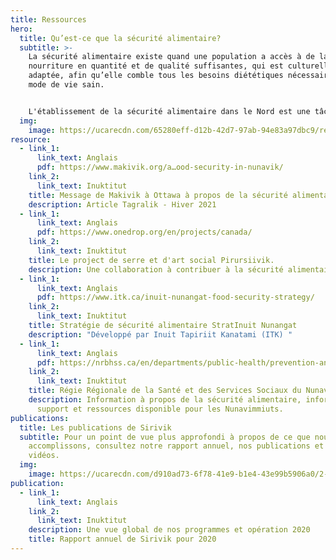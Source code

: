 ```yaml
---
title: Ressources
hero:
  title: Qu’est-ce que la sécurité alimentaire?
  subtitle: >-
    La sécurité alimentaire existe quand une population a accès à de la
    nourriture en quantité et de qualité suffisantes, qui est culturellement
    adaptée, afin qu’elle comble tous les besoins diététiques nécessaires à un
    mode de vie sain.


    L'établissement de la sécurité alimentaire dans le Nord est une tâche importante et complexe. Nous avons rassemblé quelques documents qui vous permettront d’en apprendre davantage à ce sujet.
  img:
    image: https://ucarecdn.com/65280eff-d12b-42d7-97ab-94e83a97dbc9/resources_hero_1.jpg
resource:
  - link_1:
      link_text: Anglais
      pdf: https://www.makivik.org/a…ood-security-in-nunavik/
    link_2:
      link_text: Inuktitut
    title: Message de Makivik à Ottawa à propos de la sécurité alimentaire
    description: Article Tagralik - Hiver 2021
  - link_1:
      link_text: Anglais
      pdf: https://www.onedrop.org/en/projects/canada/
    link_2:
      link_text: Inuktitut
    title: Le project de serre et d'art social Pirursiivik.
    description: Une collaboration à contribuer à la sécurité alimentaire au Nunavik.
  - link_1:
      link_text: Anglais
      pdf: https://www.itk.ca/inuit-nunangat-food-security-strategy/
    link_2:
      link_text: Inuktitut
    title: Stratégie de sécurité alimentaire StratInuit Nunangat
    description: "Développé par Inuit Tapiriit Kanatami (ITK) "
  - link_1:
      link_text: Anglais
      pdf: https://nrbhss.ca/en/departments/public-health/prevention-and-health-promotion/food-security
    link_2:
      link_text: Inuktitut
    title: Régie Régionale de la Santé et des Services Sociaux du Nunavik
    description: Information à propos de la sécurité alimentaire, information,
      support et ressources disponible pour les Nunavimmiuts.
publications:
  title: Les publications de Sirivik
  subtitle: Pour un point de vue plus approfondi à propos de ce que nous
    accomplissons, consultez notre rapport annuel, nos publications et nos
    vidéos.
  img:
    image: https://ucarecdn.com/d910ad73-6f78-41e9-b1e4-43e99b5906a0/2-1-.jpg
publication:
  - link_1:
      link_text: Anglais
    link_2:
      link_text: Inuktitut
    description: Une vue global de nos programmes et opération 2020
    title: Rapport annuel de Sirivik pour 2020
---
```


